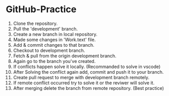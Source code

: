 # GitHub-Practice

1. Clone the repository.
2. Pull the 'development' branch.
3. Create a new branch in local repository.
4. Made some changes in 'Work.text' file.
5. Add & commit changes to that branch.
6. Checkout to development branch.
7. Fetch & pull from the origin development branch.
8. Again go to the branch you've created. 
9. If conflicts happen solve it locally. (Recommanded to solve in vscode)
10. After Solving the conflict again add, commit and push it to your branch.
11. Create pull request to merge with development branch remotely.
12. If remote conflict occurred try to solve it or the reviwer will solve it.
13. After merging delete the branch from remote repository. (Best practice)
